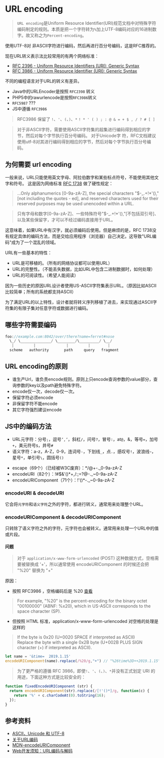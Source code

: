 # URL encoding
<!-- toc -->

> `URL encoding`是Uniform Resource Identifier(URI)规范文档中对特殊字符编码制定的规则。本质是把一个字符转为`%`加上UTF-8编码对应的16进制数字。故又称之为`Percent-encoding`。

使用UTF-8对 非ASCII字符进行编码，然后再进行百分号编码，这是RFC推荐的。

现在URL转义表示法比较常用的有两个网络标准：
* [RFC 2396 - Uniform Resource Identifiers (URI): Generic Syntax](https://tools.ietf.org/html/rfc2396)
* [RFC 3986 - Uniform Resource Identifier (URI): Generic Syntax](https://tools.ietf.org/html/rfc3986)


不同的编程语言对于URL的转义有差异。

* Java中的URLEncoder是按照 `RFC2398` 转义
* PHP5中的rawurlencode是按照`RFC3986`转义
* `RFC5987` ???
* JS中遵循 `RFC3986`

> RFC3986 保留了 `!`、`'`、`(`、`)`、`*`
`! * ' ( ) ; : @ & = + $ , / ? # [ ]`

> 对于非ASCII字符，需要使用ASCII字符集的超集进行编码得到相应的字节，然后对每个字节执行百分号编码。
> 对于Unicode字 符，RFC文档建议使用utf-8对其进行编码得到相应的字节，然后对每个字节执行百分号编码。

## 为何需要 url encoding

一般来说，URL只能使用英文字母、阿拉伯数字和某些标点符号，不能使用其他文字和符号。
这是因为网络标准 [RFC 1738](https://www.ietf.org/rfc/rfc1738.txt) 做了硬性规定：

> ...Only alphanumerics [0-9a-zA-Z], the special characters "$-_.+!*'()," [not including the quotes - ed], and reserved characters used for their reserved purposes may be used unencoded within a URL.

> 只有字母和数字[0-9a-zA-Z]、一些特殊符号"$-_.+!*'(),"[不包括双引号]、以及某些保留字，才可以不经过编码直接用于URL。

这意味着，如果URL中有汉字，就必须编码后使用。但是麻烦的是，RFC 1738没有规定具体的编码方法，而是交给应用程序（浏览器）自己决定。这导致"URL编码"成为了一个混乱的领域。

URL有一些基本的特性：

* URL是可移植的。（所有的网络协议都可以使用URL）
* URL的完整性。（不能丢失数据，比如URL中包含二进制数据时，如何处理）
* URL的可阅读性。（希望人能阅读）

因为一些历史的原因URL设计者使用US-ASCII字符集表示URL。（原因比如ASCII比较简单；所有的系统都支持ASCII）

为了满足URL的以上特性，设计者就将转义序列移植了进去，来实现通过ASCII字符集的有限子集对任意字符或数据进行编码。

## 哪些字符需要编码

```js
foo://example.com:8042/over/there?name=ferret#nose
  \_/ \______________/ \________/\_________/ \__/
   |         |              |         |        |
  scheme   authority       path     query   fragment
```


## URL encoding的原则

- 谁生产Url，谁负责encode规则。原则上只encode查询参数的value部分，查询参数的key以及path避免特殊字符。
- encode仅一次，decode仅一次。
- 保留字符必须encode
- 非保留字符不能encode
- 其它字符强烈建议encode

## JS中的编码方法

* URL元字符：分号`;`，逗号`’,’`，斜杠`/`，问号`?`，冒号`:`，at`@`，&，等号`=`，加号`+`，美元符号`$`，井号`#`
* 语义字符：a-z，A-Z，0-9，连词号`-`，下划线`_`，点`.`，感叹号`!`，波浪线`~`，星号`*`，单引号`\`，圆括号`()`


- escape（69个）（已经被W3C废弃）：*/@+-._0-9a-zA-Z
- encodeURI（82个）：!#$&'()*+,/:;=?@-._~0-9a-zA-Z
- encodeURIComponent（71个）：!'()*-._~0-9a-zA-Z
### encodeURI & decodeURI

它会将`元字符`和`语义字符`之外的字符，都进行转义，通常用来处理整个URL。

### encodeURIComponent & decodeURIComponent

只转除了语义字符之外的字符，元字符也会被转义。通常用来处理一个URL中的值或片段。

#### 问题

> 对于 `application/x-www-form-urlencoded` (POST) 这种数据方式，空格需要被替换成 '+'，所以通常使用 encodeURIComponent 的时候还会把 "%20" 替换为 "+"

原因：

* 按照 RFC3986 ，空格编码后是 %20 [查看](https://tools.ietf.org/html/rfc3986#section-2.1)

> For example, "%20" is the percent-encoding for the binary octet "00100000" (ABNF: %x20), which in US-ASCII corresponds to the space character (SP).

* 但按照 HTML 标准，application/x-www-form-urlencoded 对空格的处理是这样的

> If the byte is 0x20 (U+0020 SPACE if interpreted as ASCII)   
> Replace the byte with a single 0x2B byte (U+002B PLUS SIGN character (+) if interpreted as ASCII).


```js
let name = '&time=  2019.1.15'
encodeURIComponent(name).replace(/%20/g,"+") // "%26time%3D++2019.1.15"
```

> 为了更严格的遵循 RFC 3986，即使`!`、`'`、`(`、`)`、`*`并没有正式划定 URI 的用途，下面这种方式是比较安全的：

```js
function fixedEncodeURIComponent (str) {
  return encodeURIComponent(str).replace(/[!'()*]/g, function(c) {
    return '%' + c.charCodeAt(0).toString(16);
  });
}
```

## 参考资料

- [ASCII，Unicode 和 UTF-8](http://www.ruanyifeng.com/blog/2007/10/ascii_unicode_and_utf-8.html)
- [关于URL编码](http://www.ruanyifeng.com/blog/2010/02/url_encoding.html)
- [MDN-encodeURIComponent](https://developer.mozilla.org/en-US/docs/Web/JavaScript/Reference/Global_Objects/encodeURIComponent)
- [Web开发须知：URL编码与解码](https://www.cnblogs.com/liuhongfeng/p/5006341.html )
